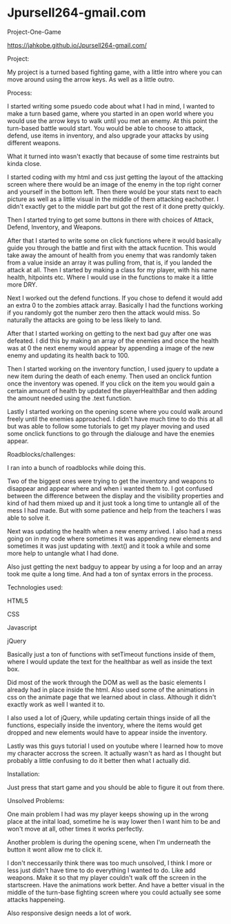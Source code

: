 # Jpursell264-gmail.com
Project-One-Game

https://jahkobe.github.io/Jpursell264-gmail.com/



Project:

My project is a turned based fighting game, with a little intro where you can move around using the arrow keys. As well as a little outro.

Process:

I started writing some psuedo code about what I had in mind, I wanted to make a turn based game,
where you started in an open world where you would use the arrow keys to walk until you met an enemy. At this point the turn-based battle would start. You would be able to choose to attack, defend, use items in inventory, and also upgrade your attacks by using different weapons.

What it turned into wasn't exactly that because of some time restraints but kinda close.

I started coding with my html and css just getting the layout of the attacking screen where there would be an image of the enemy in the top right corner and yourself in the bottom left. Then there would be your stats next to each picture as well as a little visual in the middle of them attacking eachother. I didn't exactly get to the middle part but got the rest of it done pretty quickly. 

Then I started trying to get some buttons in there with choices of Attack, Defend, Inventory, and Weapons. 

After that I started to write some on click functions where it would basically guide you through the battle and first with the attack  fucntion. This would take away the amount of health from you enemy that was randomly taken from a value inside an array it was pulling from, that is, if you landed the attack at all. Then I started by making a class for my player, with his name health, hitpoints etc. Where I would use in the functions to make it a little more DRY.

Next I worked out the defend functions. If you chose to defend it would add an extra 0 to the zombies attack array. Basically I had the functions working if you randomly got the number zero then the attack would miss. So naturally the attacks are going to be less likely to land.

After that I started working on getting to the next bad guy after one was defeated. I did this by making an array of the enemies and once the health was at 0 the next enemy would appear by appending a image of the new enemy and updating its health back to 100. 

Then I started working on the inventory function, I used jquery to update a new item during the death of each enemy. Then used an onclick funtion once the inventory was opened. If you click on the item you would gain a certain amount of health by updated the playerHealthBar and then adding the amount needed using the .text function.

Lastly I started working on the opening scene where you could walk around freely until the enemies approached. I didn't have much time to do this at all but was able to follow some tutorials to get my player moving and used some onclick functions to go through the dialouge and have the enemies appear.

Roadblocks/challenges:

I ran into a bunch of roadblocks while doing this.

Two of the biggest ones were trying to get the inventory and weapons to disappear and appear where and when i wanted them to. I got confused between the difference between the display and the visibility properties and kind of had them mixed up and it just took a long time to untangle all of the mess I had made. But with some patience and help from the teachers I was able to solve it.

Next was updating the health when a new enemy arrived. I also had a mess going on in my code where sometimes it was appending new elements and sometimes it was just updating with .text() and it took a while and some more help to untangle what I had done.

Also just getting the next badguy to appear by using a for loop and an array took me quite a long time. And had a ton of syntax errors in the process.

Technologies used:

HTML5

CSS

Javascript

jQuery

Basically just a ton of functions with setTimeout functions inside of them, where I would update the text for the healthbar as well as inside the text box.

Did most of the work through the DOM as well as the basic elements I already had in place inside the html. Also used some of the animations in css on the animate page that we learned about in class. Although it didn't exactly work as well I wanted it to.

I also used a lot of jQuery, while updating certain things inside of all the functions, especially inside the inventory, where the items would get dropped and new elements would have to appear inside the inventory.

Lastly was this guys tutorial I used on youtube where I learned how to move my character accross the screen. It actually wasn't as hard as I thought but probably a little confusing to do it better then what I actually did.


Installation:

Just press that start game and you should be able to figure it out from there.


Unsolved Problems:

One main problem I had was my player keeps showing up in the wrong place at the inital load, sometime he is way lower then I want him to be and won't move at all, other times it works perfectly.

Another problem is during the opening scene, when I'm underneath the button it wont allow me to click it.

I don't neccessarily think there was too much unsolved, I think I more or less just didn't have time to do everything I wanted to do. Like add weapons. Make it so that my player couldn't walk off the screen in the startscreen. Have the animations work better. And have a better visual in the middle of the turn-base fighting screen where you could actually see some attacks happeneing.

Also responsive design needs a lot of work.